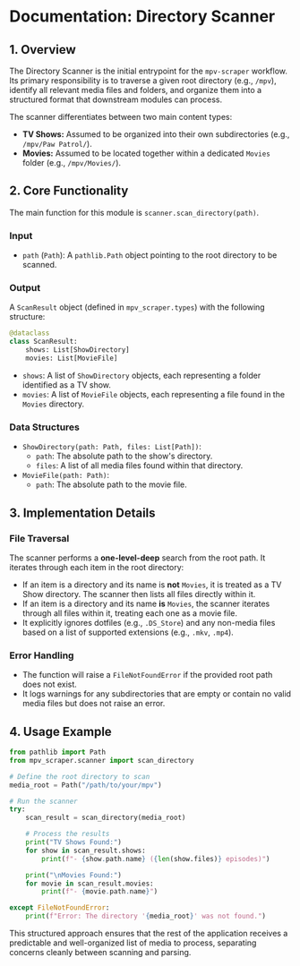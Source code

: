 # Documentation: Directory Scanner

## 1. Overview

The Directory Scanner is the initial entrypoint for the `mpv-scraper` workflow. Its primary responsibility is to traverse a given root directory (e.g., `/mpv`), identify all relevant media files and folders, and organize them into a structured format that downstream modules can process.

The scanner differentiates between two main content types:
- **TV Shows:** Assumed to be organized into their own subdirectories (e.g., `/mpv/Paw Patrol/`).
- **Movies:** Assumed to be located together within a dedicated `Movies` folder (e.g., `/mpv/Movies/`).

## 2. Core Functionality

The main function for this module is `scanner.scan_directory(path)`.

### Input
- `path` (`Path`): A `pathlib.Path` object pointing to the root directory to be scanned.

### Output
A `ScanResult` object (defined in `mpv_scraper.types`) with the following structure:
```python
@dataclass
class ScanResult:
    shows: List[ShowDirectory]
    movies: List[MovieFile]
```
- `shows`: A list of `ShowDirectory` objects, each representing a folder identified as a TV show.
- `movies`: A list of `MovieFile` objects, each representing a file found in the `Movies` directory.

### Data Structures

- `ShowDirectory(path: Path, files: List[Path])`:
  - `path`: The absolute path to the show's directory.
  - `files`: A list of all media files found within that directory.
- `MovieFile(path: Path)`:
  - `path`: The absolute path to the movie file.

## 3. Implementation Details

### File Traversal
The scanner performs a **one-level-deep** search from the root path. It iterates through each item in the root directory:
- If an item is a directory and its name is **not** `Movies`, it is treated as a TV Show directory. The scanner then lists all files directly within it.
- If an item is a directory and its name **is** `Movies`, the scanner iterates through all files within it, treating each one as a movie file.
- It explicitly ignores dotfiles (e.g., `.DS_Store`) and any non-media files based on a list of supported extensions (e.g., `.mkv`, `.mp4`).

### Error Handling
- The function will raise a `FileNotFoundError` if the provided root path does not exist.
- It logs warnings for any subdirectories that are empty or contain no valid media files but does not raise an error.

## 4. Usage Example

```python
from pathlib import Path
from mpv_scraper.scanner import scan_directory

# Define the root directory to scan
media_root = Path("/path/to/your/mpv")

# Run the scanner
try:
    scan_result = scan_directory(media_root)

    # Process the results
    print("TV Shows Found:")
    for show in scan_result.shows:
        print(f"- {show.path.name} ({len(show.files)} episodes)")

    print("\nMovies Found:")
    for movie in scan_result.movies:
        print(f"- {movie.path.name}")

except FileNotFoundError:
    print(f"Error: The directory '{media_root}' was not found.")
```

This structured approach ensures that the rest of the application receives a predictable and well-organized list of media to process, separating concerns cleanly between scanning and parsing.
